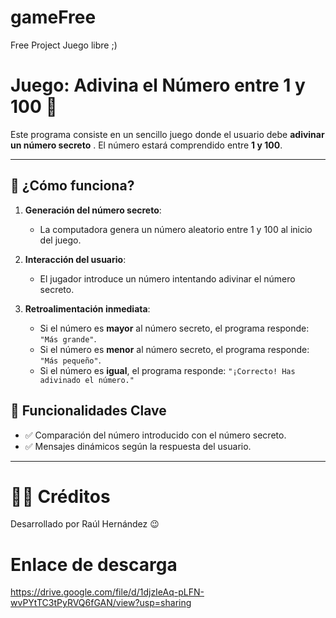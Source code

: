 # gameFree
Free Project Juego libre ;)

# Juego: Adivina el Número entre 1 y 100 🎯

Este programa consiste en un sencillo juego donde el usuario debe **adivinar un número secreto** . El número estará comprendido entre **1 y 100**.

---

## 🧠 ¿Cómo funciona?

1. **Generación del número secreto**:
   - La computadora genera un número aleatorio entre 1 y 100 al inicio del juego.

2. **Interacción del usuario**:
   - El jugador introduce un número intentando adivinar el número secreto.

3. **Retroalimentación inmediata**:
   - Si el número es **mayor** al número secreto, el programa responde: `"Más grande"`.
   - Si el número es **menor** al número secreto, el programa responde: `"Más pequeño"`.
   - Si el número es **igual**, el programa responde: `"¡Correcto! Has adivinado el número."`

## 🧪 Funcionalidades Clave

- ✅ Comparación del número introducido con el número secreto.
- ✅ Mensajes dinámicos según la respuesta del usuario.

---

# 🧑‍💻 Créditos

Desarrollado por Raúl Hernández 😉

# Enlace de descarga
https://drive.google.com/file/d/1djzIeAq-pLFN-wvPYtTC3tPyRVQ6fGAN/view?usp=sharing
